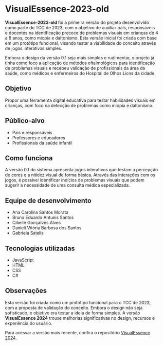 # VisualEssence-2023-old

**VisualEssence-2023-old** foi a primeira versão do projeto desenvolvido como parte do TCC de 2023, com o objetivo de auxiliar pais, responsáveis e docentes na identificação precoce de problemas visuais em crianças de 4 a 8 anos, como miopia e daltonismo. Esta versão inicial foi criada com base em um protótipo funcional, visando testar a viabilidade do conceito através de jogos interativos simples.

Embora o design da versão 0.1 seja mais simples e rudimentar, o projeto já tinha como foco a aplicação de métodos oftalmológicos para identificação de problemas visuais e recebeu validação de profissionais da área da saúde, como médicos e enfermeiros do Hospital de Olhos Lions da cidade.

## Objetivo

Propor uma ferramenta digital educativa para testar habilidades visuais em crianças, com foco na detecção de problemas como miopia e daltonismo.

## Público-alvo

- Pais e responsáveis  
- Professores e educadores  
- Profissionais da saúde infantil  

## Como funciona

A versão 0.1 do sistema apresenta jogos interativos que testam a percepção de cores e a nitidez visual de forma básica. Através das interações com os jogos, é possível identificar indícios de problemas visuais que podem sugerir a necessidade de uma consulta médica especializada.

## Equipe de desenvolvimento

- Ana Carolina Santos Morata  
- Bruno Eduardo Antunis Santos  
- Cibelle Gonçalves Alves  
- Danieli Vitória Barbosa dos Santos
- Gabriela Satelis  

## Tecnologias utilizadas

- JavaScript  
- HTML  
- CSS  
- C#   

## Observações

Esta versão foi criada como um protótipo funcional para o TCC de 2023, com a proposta de validação do conceito. Embora o design não seja sofisticado, o objetivo era testar a ideia de forma simples. A versão **VisualEssence 2024** trouxe melhorias significativas no design, recursos e experiência do usuário.

Para acessar a versão mais recente, confira o repositório [VisualEssence 2024](https://github.com/DanieliSanto0s/VisualEssence-2024.git).
